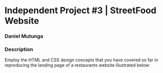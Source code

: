 # Independent Project #3 | StreetFood Website

### Daniel Mutunga

### Description

Employ the HTML and CSS design concepts that you have covered so far in reproducing the landing page of a restaurants website illustrated below:
